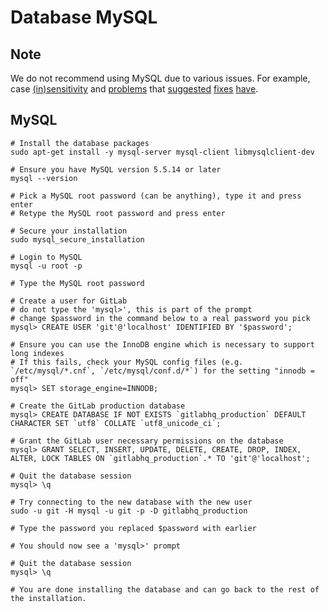 # Database MySQL

## Note

We do not recommend using MySQL due to various issues. For example, case [(in)sensitivity](https://dev.mysql.com/doc/refman/5.0/en/case-sensitivity.html) and [problems](http://bugs.mysql.com/bug.php?id=65830) that [suggested](http://bugs.mysql.com/bug.php?id=50909) [fixes](http://bugs.mysql.com/bug.php?id=65830) [have](http://bugs.mysql.com/bug.php?id=63164).

## MySQL

    # Install the database packages
    sudo apt-get install -y mysql-server mysql-client libmysqlclient-dev
    
    # Ensure you have MySQL version 5.5.14 or later
    mysql --version

    # Pick a MySQL root password (can be anything), type it and press enter
    # Retype the MySQL root password and press enter

    # Secure your installation
    sudo mysql_secure_installation

    # Login to MySQL
    mysql -u root -p

    # Type the MySQL root password

    # Create a user for GitLab
    # do not type the 'mysql>', this is part of the prompt
    # change $password in the command below to a real password you pick
    mysql> CREATE USER 'git'@'localhost' IDENTIFIED BY '$password';

    # Ensure you can use the InnoDB engine which is necessary to support long indexes
    # If this fails, check your MySQL config files (e.g. `/etc/mysql/*.cnf`, `/etc/mysql/conf.d/*`) for the setting "innodb = off"
    mysql> SET storage_engine=INNODB;
    
    # Create the GitLab production database
    mysql> CREATE DATABASE IF NOT EXISTS `gitlabhq_production` DEFAULT CHARACTER SET `utf8` COLLATE `utf8_unicode_ci`;

    # Grant the GitLab user necessary permissions on the database
    mysql> GRANT SELECT, INSERT, UPDATE, DELETE, CREATE, DROP, INDEX, ALTER, LOCK TABLES ON `gitlabhq_production`.* TO 'git'@'localhost';

    # Quit the database session
    mysql> \q

    # Try connecting to the new database with the new user
    sudo -u git -H mysql -u git -p -D gitlabhq_production

    # Type the password you replaced $password with earlier

    # You should now see a 'mysql>' prompt

    # Quit the database session
    mysql> \q

    # You are done installing the database and can go back to the rest of the installation.
